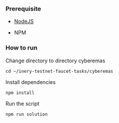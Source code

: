 ### Prerequisite

- [NodeJS](https://nodejs.org/en/)

- NPM



### How to run

Change directory to directory cyberemas

```shell
cd ~/inery-testnet-faucet-tasks/cyberemas
```


Install dependencies

```shell
npm install
```



Run the script

```
npm run solution
```
